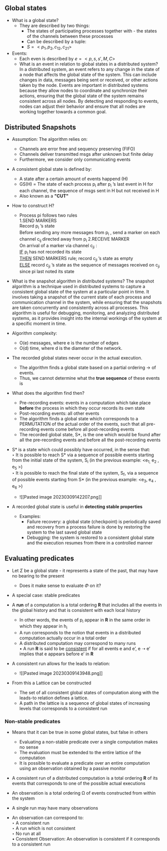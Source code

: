 ## Global states
* What is a global state?
	* They are described by two things:
		* The states of participating processes together with - the states of the channels between these processes
		* Can be described by a tuple:
		* $S = <p_1,p_2,c_{12},c_{21}>$ 
* Events:
	* Each even is described by $e = <p,s,s',M,C>$  
	* What is an event in relation to global states in a distributed system?
		In a distributed system, an event refers to any change in the state of a node that affects the global state of the system. This can include changes in data, messages being sent or received, or other actions taken by the node. Events are important in distributed systems because they allow nodes to coordinate and synchronize their actions, ensuring that the global state of the system remains consistent across all nodes. By detecting and responding to events, nodes can adjust their behavior and ensure that all nodes are working together towards a common goal.

## Distributed Snapshots
* Assumption: The algorithm relies on:
	* Channels are error free and sequency preserving (FIFO)
	* Channels deliver transmitted msgs after unknown but finite delay
	* Furthermore, we consider only communicating events
* A consistent global state is defined by:
	* A state after a certain amount of events happend (H)
	* GS(H) = The state of each process p<sub>i</sub> after p<sub>i</sub> ’s last event in H for each channel, the sequence of msgs sent in H but not received  in H
	* Also known as a **"CUT"** 
* How to construct H?
	* Process pi follows two rules    
		1.SEND MARKERS  
			Record p<sub>i</sub> ’s state  
			Before sending any more messages from p<sub>i</sub> , send a marker on each  
			channel c<sub>ij </sub>directed away from p<sub>i </sub> 
		2.RECEIVE MARKER  
			On arrival of a marker via channel c<sub>ji</sub> :  
			<u>IF</u> p<sub>i </sub>has not recorded its state  
			<u>THEN</u> SEND MARKERS rule; record c<sub>ji </sub>’s state as empty  
			<u>ELSE</u> record c<sub>ji</sub> ’s state as the sequence of messages received on c<sub>ji</sub> since pi last noted its state
* What is the snapshot algorithm in distributed systems?
	The snapshot algorithm is a technique used in distributed systems to capture a consistent global state of the system at a particular point in time. It involves taking a snapshot of the current state of each process and communication channel in the system, while ensuring that the snapshots are taken concurrently and consistently across all processes. This algorithm is useful for debugging, monitoring, and analyzing distributed systems, as it provides insight into the internal workings of the system at a specific moment in time.

* Algorithm complexity:
	* O(e) messages, where e is the number of edges
	* O(d) time, where d is the diameter of the network.

* The recorded global states never occur in the actual execution.
	* The algorithm finds a global state based on a partial ordering -> of events.
	* Thus, we cannot determine what the **true sequence** of these events is
* What does the algorithm find then?
	* Pre-recording events: events in a computation which take place **before** the process in which they occur records its own state
	* Post-recording events: all other events
	* The algorithm finds a global state which corresponds to a PERMUTATION of  the actual order of the events, such that all pre-recording events come before all post-recording events
	* The recorded global state, S*, is the one which would be found after all the pre-recording events and before all the post-recording events  
* S* is a state which could possibly have occurred, in the sense that:  
		‣ It is possible to reach S* via a sequence of possible events starting from the initial state of the system, S<sub>i</sub> (in the previous example: <e<sub>1,</sub> e<sub>2</sub> , e<sub>5</sub> >)  
		‣ It is possible to reach the final state of the system, S<sub>f</sub>, via a sequence of possible events starting from S* (in the previous example: <e<sub>3</sub>, e<sub>4</sub> , e<sub>6</sub> >)  
	* ![[Pasted image 20230309142207.png]]

* A recorded global state is useful in **detecting stable properties**
	* Examples:
		* Failure recovery: a global state (checkpoint) is periodically saved and recovery from a process failure is done by restoring the system to the last saved global state
		* Debugging: the system is restored to a consistent global state and the execution resumes from there in a controlled manner

## Evaluating predicates
* Let $\Sigma$ be a global state - it represents a state of the past, that may have no bearing to the present
	* Does it make sense to evaluate $\Phi$ on it?
* A special case: stable predicates

* A **run** of a computation is a total ordering **R** that includes all the events in the global history and that is consistent with each local history  
	*  In other words, the events of p<sub>i</sub> appear in **R** in the same order in which they appear in h<sub>i</sub>  
	*  A run corresponds to the notion that events in a distributed computation actually occur in a total order  
	*  A distributed computation may correspond to many runs  
• A run **R** is said to be <u>consistent</u> if for all events e and e’, e ➝ e’ implies that e appears before e’ in   **R**  

* A consistent run allows for the leads to relation:
	* ![[Pasted image 20230309143948.png]] 

* From this a Lattice can be constructed
	* The set of all consistent global states of computation along with the leads-to relation defines a lattice.
	* A path in the lattice is a sequence of global states of increasing levels that corresponds to a consistent run

### Non-stable predicates
* Means that it can be true in some global states, but false in others
	* Evaluating a non-stable predicate over a single computation makes no sense  
	* The evaluation must be extended to the entire lattice of the computation 
	* It is possible to evaluate a predicate over an entire computation using an observation obtained by a passive monitor 

* A consistent run of a distributed computation is a total ordering **R** of its events that corresponds to one of the possible actual executions  
*  An observation is a total ordering Ω of events constructed from within the system  
*  A single run may have many observations  
*  An observation can correspond to:  
		‣ A consistent run  
		‣ A run which is not consistent  
		‣ No run at all  
• Consistent Observation: An observation is consistent if it corresponds to a consistent run  
